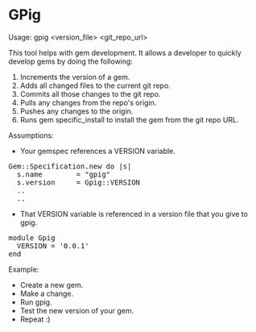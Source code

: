 GPig
====

Usage: gpig &lt;version_file&gt; &lt;git_repo_url&gt;

This tool helps with gem development.  It allows a developer to quickly develop gems by doing the following:

1.  Increments the version of a gem.
2.  Adds all changed files to the current git repo.
3.  Commits all those changes to the git repo.
4.  Pulls any changes from the repo's origin.
5.  Pushes any changes to the origin.
6.  Runs gem specific_install to install the gem from the git repo URL.

Assumptions:

- Your gemspec references a VERSION variable.

<pre>
Gem::Specification.new do |s|
  s.name        = "gpig"
  s.version     = Gpig::VERSION
  ..
  ..
</pre>

- That VERSION variable is referenced in a version file that you give to gpig.

<pre>
module Gpig
  VERSION = '0.0.1'
end
</pre>

Example:

- Create a new gem.
- Make a change.
- Run gpig.
- Test the new version of your gem.
- Repeat :)

